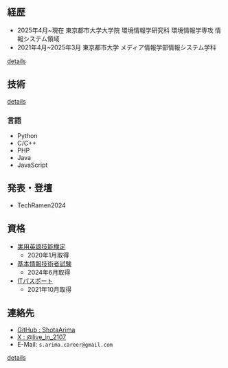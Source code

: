## 経歴
- 2025年4月~現在 東京都市大学大学院 環境情報学研究科 環境情報学専攻 情報システム領域
- 2021年4月~2025年3月 東京都市大学 メディア情報学部情報システム学科 

[details](/career)
## 技術
[details](/skills)
### 言語
- Python
- C/C++
- PHP
- Java
- JavaScript

## 発表・登壇
- TechRamen2024

## 資格
- [実用英語技能検定](https://www.eiken.or.jp/eiken/)
    - 2020年1月取得
- [基本情報技術者試験](https://www.ipa.go.jp/shiken/kubun/fe.html)
    - 2024年6月取得
- [ITパスポート](https://www.ipa.go.jp/shiken/kubun/ip.html)
    - 2021年10月取得

## 連絡先
- [GitHub : ShotaArima](https://github.com/ShotaArima)
- [X : @live_in_2107](https://x.com/live_in_2107)
- E-Mail: `s.arima.career@gmail.com`

[details](/contact)